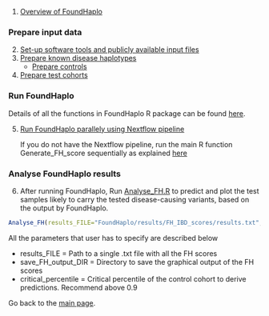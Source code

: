 1. [Overview of FoundHaplo](https://github.com/bahlolab/FoundHaplo/blob/main/Documentation/Overview%20of%20FoundHaplo.md)

### Prepare input data

2. [Set-up software tools and publicly available input files](https://github.com/bahlolab/FoundHaplo/blob/main/Documentation/Publicly%20available%20Input%20files%20and%20software%20tools.md)
3. [Prepare known disease haplotypes](https://github.com/bahlolab/FoundHaplo/blob/main/Documentation/Prepare%20known%20disease%20haplotypes.md) 
     * [Prepare controls](https://github.com/bahlolab/FoundHaplo/blob/main/Documentation/Prepare%20controls.md)
4. [Prepare test cohorts](https://github.com/bahlolab/FoundHaplo/blob/main/Documentation/Prepare%20test%20samples.md)

### Run FoundHaplo

Details of all the functions in FoundHaplo R package can be found [here](https://github.com/bahlolab/FoundHaplo/blob/main/vignettes).

5. [Run FoundHaplo parallely using Nextflow pipeline](https://github.com/bahlolab/FoundHaplo/blob/main/Documentation/Parallel%20processing.md)

    If you do not have the Nextflow pipeline, run the main R function Generate_FH_score sequentially as explained [here](https://github.com/bahlolab/FoundHaplo/blob/main/Documentation/Parameters%20in%20the%20algorithm.md)

### Analyse FoundHaplo results

6. After running FoundHaplo, Run [Analyse_FH.R](https://github.com/bahlolab/FoundHaplo/blob/main/R/Analyse_FH.R) to predict and plot the test samples likely to carry the tested disease-causing variants, based on the output by FoundHaplo.

```R
Analyse_FH(results_FILE="FoundHaplo/results/FH_IBD_scores/results.txt",save_FH_output_DIR="FoundHaplo/results/FH_Analysis",critical_percentile=0.99)
```

All the parameters that user has to specify are described below

* results_FILE = Path to a single .txt file with all the FH scores
* save_FH_output_DIR = Directory to save the graphical output of the FH scores 
* critical_percentile = Critical percentile of the control cohort to derive predictions. Recommend above 0.9

Go back to the [main page](https://github.com/bahlolab/FoundHaplo).
